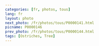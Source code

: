 ```yaml
---
categories: [fr, photos, tous]
lang: fr
layout: photo
next_photo: /fr/photos/tous/P0000141.html
picname: P0000146
prev_photo: /fr/photos/tous/P0000144.html
tags: [Ostriches, Tree]
---
```

